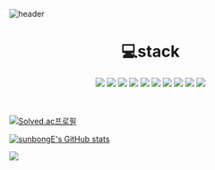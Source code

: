 
![header](https://capsule-render.vercel.app/api?type=Waving&color=&height=300&section=header&text=TaeHo%20GitHub&fontSize=90)

<div align="center">
	<h1> 💻stack</h1>
	<img src="https://img.shields.io/badge/Python-3776AB?style=flat&logo=Python&logoColor=white"/>
	<img src="https://img.shields.io/badge/Java-3776AB?style=flat&logo=Java&logoColor=white"/>
	<img src="https://img.shields.io/badge/Django-092E20?style=flat&logo=Django&logoColor=white" />
	<img src="https://img.shields.io/badge/SpringBoot-43B02A?style=flat&logo=SpringBoot&logoColor=white" />
	<img src="https://img.shields.io/badge/SpringSecurity-43B02A?style=flat&logo=SpringSecurity&logoColor=white" />
	<img src="https://img.shields.io/badge/Vue.js-569A31?style=flat&logo=Vue.js&logoColor=white" />
	<img src="https://img.shields.io/badge/Selenium-43B02A?style=flat&logo=Selenium&logoColor=white" />
	<img src="https://img.shields.io/badge/-MySQL-%234479A1?style=flat&logo=MySQL&logoColor=white" />
	<img src="https://img.shields.io/badge/Redis-red?style=flat&logo=Redis S3&logoColor=white" />
 	<img src="https://img.shields.io/badge/JPA-grey?style=flat&logo=JPA&logoColor=white" />

		
</div>



<br><br>
[![Solved.ac프로필](http://mazassumnida.wtf/api/v2/generate_badge?boj=xogh0175)](https://solved.ac/{handle})

[![sunbongE's GitHub stats](https://github-readme-stats.vercel.app/api?username=sunbongE&show_icons=true&theme=cobalt)](https://github.com/sunbongE)

<img src="https://github-readme-stats.vercel.app/api/top-langs/?username=sunbongE&layout=compact">




	

